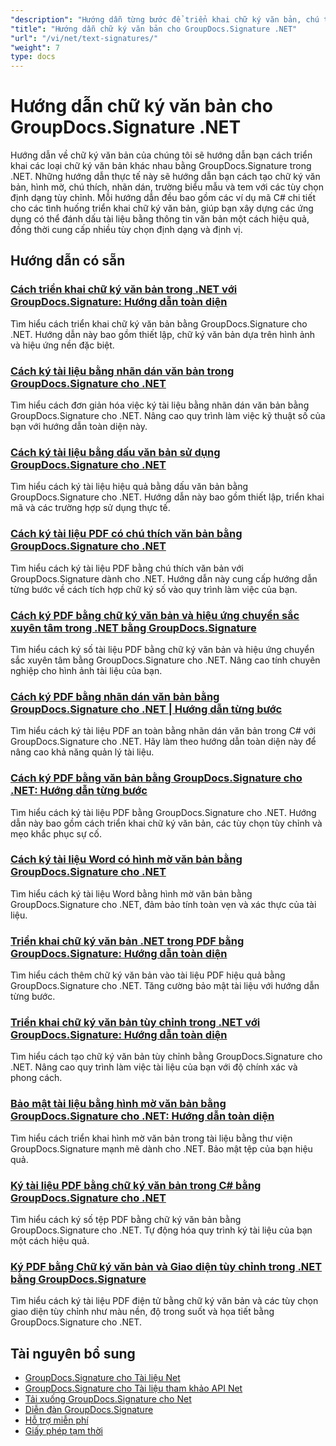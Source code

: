 ```yaml
---
"description": "Hướng dẫn từng bước để triển khai chữ ký văn bản, chú thích, hình mờ và đánh dấu tài liệu dựa trên văn bản bằng GroupDocs.Signature cho .NET."
"title": "Hướng dẫn chữ ký văn bản cho GroupDocs.Signature .NET"
"url": "/vi/net/text-signatures/"
"weight": 7
type: docs
---
```

# Hướng dẫn chữ ký văn bản cho GroupDocs.Signature .NET

Hướng dẫn về chữ ký văn bản của chúng tôi sẽ hướng dẫn bạn cách triển khai các loại chữ ký văn bản khác nhau bằng GroupDocs.Signature trong .NET. Những hướng dẫn thực tế này sẽ hướng dẫn bạn cách tạo chữ ký văn bản, hình mờ, chú thích, nhãn dán, trường biểu mẫu và tem với các tùy chọn định dạng tùy chỉnh. Mỗi hướng dẫn đều bao gồm các ví dụ mã C# chi tiết cho các tình huống triển khai chữ ký văn bản, giúp bạn xây dựng các ứng dụng có thể đánh dấu tài liệu bằng thông tin văn bản một cách hiệu quả, đồng thời cung cấp nhiều tùy chọn định dạng và định vị.

## Hướng dẫn có sẵn

### [Cách triển khai chữ ký văn bản trong .NET với GroupDocs.Signature: Hướng dẫn toàn diện](./master-text-signatures-dotnet-groupdocs-signature/)
Tìm hiểu cách triển khai chữ ký văn bản bằng GroupDocs.Signature cho .NET. Hướng dẫn này bao gồm thiết lập, chữ ký văn bản dựa trên hình ảnh và hiệu ứng nền đặc biệt.

### [Cách ký tài liệu bằng nhãn dán văn bản trong GroupDocs.Signature cho .NET](./sign-documents-text-sticker-groupdocs-signature-dotnet/)
Tìm hiểu cách đơn giản hóa việc ký tài liệu bằng nhãn dán văn bản bằng GroupDocs.Signature cho .NET. Nâng cao quy trình làm việc kỹ thuật số của bạn với hướng dẫn toàn diện này.

### [Cách ký tài liệu bằng dấu văn bản sử dụng GroupDocs.Signature cho .NET](./sign-documents-text-stamp-groupdocs-signature-net/)
Tìm hiểu cách ký tài liệu hiệu quả bằng dấu văn bản bằng GroupDocs.Signature cho .NET. Hướng dẫn này bao gồm thiết lập, triển khai mã và các trường hợp sử dụng thực tế.

### [Cách ký tài liệu PDF có chú thích văn bản bằng GroupDocs.Signature cho .NET](./sign-pdf-text-annotations-groupdocs-signature-net/)
Tìm hiểu cách ký tài liệu PDF bằng chú thích văn bản với GroupDocs.Signature dành cho .NET. Hướng dẫn này cung cấp hướng dẫn từng bước về cách tích hợp chữ ký số vào quy trình làm việc của bạn.

### [Cách ký PDF bằng chữ ký văn bản và hiệu ứng chuyển sắc xuyên tâm trong .NET bằng GroupDocs.Signature](./sign-pdf-text-radial-gradient-groupdocs-dotnet/)
Tìm hiểu cách ký số tài liệu PDF bằng chữ ký văn bản và hiệu ứng chuyển sắc xuyên tâm bằng GroupDocs.Signature cho .NET. Nâng cao tính chuyên nghiệp cho hình ảnh tài liệu của bạn.

### [Cách ký PDF bằng nhãn dán văn bản bằng GroupDocs.Signature cho .NET | Hướng dẫn từng bước](./sign-pdfs-text-sticker-groupdocs-signature-net/)
Tìm hiểu cách ký tài liệu PDF an toàn bằng nhãn dán văn bản trong C# với GroupDocs.Signature cho .NET. Hãy làm theo hướng dẫn toàn diện này để nâng cao khả năng quản lý tài liệu.

### [Cách ký PDF bằng văn bản bằng GroupDocs.Signature cho .NET: Hướng dẫn từng bước](./sign-pdf-text-groupdocs-signature-net/)
Tìm hiểu cách ký tài liệu PDF bằng GroupDocs.Signature cho .NET. Hướng dẫn này bao gồm cách triển khai chữ ký văn bản, các tùy chọn tùy chỉnh và mẹo khắc phục sự cố.

### [Cách ký tài liệu Word có hình mờ văn bản bằng GroupDocs.Signature cho .NET](./sign-word-documents-text-watermark-groupdocs-dotnet/)
Tìm hiểu cách ký tài liệu Word bằng hình mờ văn bản bằng GroupDocs.Signature cho .NET, đảm bảo tính toàn vẹn và xác thực của tài liệu.

### [Triển khai chữ ký văn bản .NET trong PDF bằng GroupDocs.Signature: Hướng dẫn toàn diện](./implement-net-text-signature-in-pdfs-groupdocs/)
Tìm hiểu cách thêm chữ ký văn bản vào tài liệu PDF hiệu quả bằng GroupDocs.Signature cho .NET. Tăng cường bảo mật tài liệu với hướng dẫn từng bước.

### [Triển khai chữ ký văn bản tùy chỉnh trong .NET với GroupDocs.Signature: Hướng dẫn toàn diện](./custom-text-signatures-groupdocs-dotnet/)
Tìm hiểu cách tạo chữ ký văn bản tùy chỉnh bằng GroupDocs.Signature cho .NET. Nâng cao quy trình làm việc tài liệu của bạn với độ chính xác và phong cách.

### [Bảo mật tài liệu bằng hình mờ văn bản bằng GroupDocs.Signature cho .NET: Hướng dẫn toàn diện](./groupdocs-signature-net-text-watermark/)
Tìm hiểu cách triển khai hình mờ văn bản trong tài liệu bằng thư viện GroupDocs.Signature mạnh mẽ dành cho .NET. Bảo mật tệp của bạn hiệu quả.

### [Ký tài liệu PDF bằng chữ ký văn bản trong C# bằng GroupDocs.Signature cho .NET](./sign-pdf-text-signature-csharp-groupdocs/)
Tìm hiểu cách ký số tệp PDF bằng chữ ký văn bản bằng GroupDocs.Signature cho .NET. Tự động hóa quy trình ký tài liệu của bạn một cách hiệu quả.

### [Ký PDF bằng Chữ ký văn bản và Giao diện tùy chỉnh trong .NET bằng GroupDocs.Signature](./sign-pdfs-text-signature-custom-appearance-dotnet/)
Tìm hiểu cách ký tài liệu PDF điện tử bằng chữ ký văn bản và các tùy chọn giao diện tùy chỉnh như màu nền, độ trong suốt và họa tiết bằng GroupDocs.Signature cho .NET.

## Tài nguyên bổ sung

- [GroupDocs.Signature cho Tài liệu Net](https://docs.groupdocs.com/signature/net/)
- [GroupDocs.Signature cho Tài liệu tham khảo API Net](https://reference.groupdocs.com/signature/net/)
- [Tải xuống GroupDocs.Signature cho Net](https://releases.groupdocs.com/signature/net/)
- [Diễn đàn GroupDocs.Signature](https://forum.groupdocs.com/c/signature)
- [Hỗ trợ miễn phí](https://forum.groupdocs.com/)
- [Giấy phép tạm thời](https://purchase.groupdocs.com/temporary-license/)